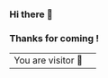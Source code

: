 ### Hi there 🥳
### Thanks for coming !

<table>
  <tr>
    <td>You are visitor 👀</td>
    <td><img src="https://profile-counter.glitch.me/lsk4f5/count.svg" alt="" /></td>
  </tr>
</table>

<!--
### My Qiita posts
[![My Qiita posts](https://qiita-badge.apiapi.app/s/lsk4f5/posts.svg)](http://qiita.com/lsk4f5)

### My Qiita contributions
[![My Qiita contributions](https://qiita-badge.apiapi.app/s/lsk4f5/contributions.svg)](http://qiita.com/lsk4f5)

[![Top Langs](https://github-readme-stats.vercel.app/api/top-langs/?username=lsk4f5&layout=compact)](https://github.com/anuraghazra/github-readme-stats)
 
PHPで作ったカウンター
<table>
  <tr>
    <td>You are visitor</td>
    <td><img src="https://alphabrend.sakura.ne.jp/counter/counter_image.svg" alt="" /></td>
  </tr>
</table>
-->
